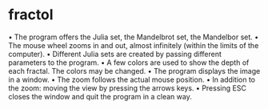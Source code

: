 # fractol
• The program offers the Julia set, the Mandelbrot set, the Mandelbor set.
• The mouse wheel zooms in and out, almost infinitely (within the limits of the computer).
• Different Julia sets are created by passing different parameters to the program.
• A few colors are used to show the depth of each fractal. The colors may be changed.
• The program displays the image in a window.
• The zoom follows the actual mouse position.
• In addition to the zoom: moving the view by pressing the arrows keys.
• Pressing ESC closes the window and quit the program in a clean way.
